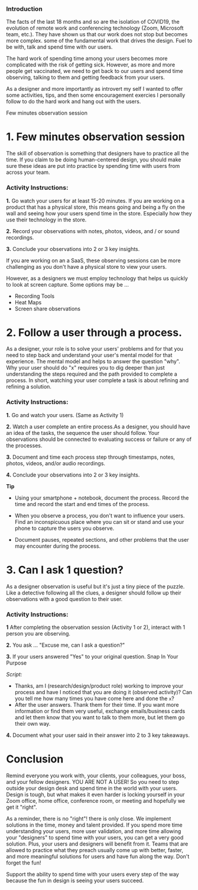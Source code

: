 ### Introduction

The facts of the last 18  months and so are the isolation of COVID19, the evolution of remote work and conferencing technology (Zoom, Microsoft team, etc.). They have shown us that our work does not stop but becomes more complex. some of the fundamental work that drives the design. Fuel to be with, talk and spend time with our users. 

The hard work of spending time among your users becomes more complicated with the risk of getting sick. However, as  more and more people get vaccinated, we need to get back to our users and spend time observing,  talking to them and  getting feedback from your users.

As a designer and more importantly as introvert my self I wanted to offer some activities, tips, and then some encouragement exercies I personally follow to do the hard work and hang out with the users.

 Few minutes observation session

# 1. Few minutes observation session

The skill of observation is something that designers have to practice all the time. If you claim to be doing human-centered design, you should make sure these ideas are put into practice by spending time with users from across your  team.

### Activity Instructions:

**1.**  Go  watch your users for at least 15-20 minutes. If you are working on a product that has a physical store, this means going and being a fly on the wall and seeing how your users spend time in the store. Especially how they use their technology in the store.

**2.** Record your observations with notes, photos, videos, and / or sound recordings.

**3.** Conclude your observations into 2 or 3 key insights.

If you are working on an a SaaS, these observing sessions can be more challenging  as you don't have a physical store to view your users.

However, as a designers we must employ technology that helps us quickly to look at screen capture. Some options may be ...

- Recording Tools
- Heat Maps
- Screen share observations

# 2. Follow a user through a process.

As a designer, your role is to solve your users' problems and for  that you need to step back and understand your user's mental model for that experience. The mental model and helps to answer the question "why". Why  your user should do "x" requires you to dig deeper than just understanding the steps required and the path  provided to complete a process. In short, watching your user complete a task is about refining and refining a solution.

### Activity Instructions:

**1.** Go and watch your users. (Same as Activity 1)

**2.** Watch a user complete an entire process.As a designer, you should have an idea of the tasks, the sequence the user should follow. Your observations should be connected to evaluating success or failure or any of the processes.

**3.** Document and time each process step  through timestamps, notes, photos, videos, and/or audio recordings.

**4.** Conclude your observations into 2 or 3 key insights.

**Tip**
- Using your smartphone + notebook, document the process. Record the time and record the start and end times of the process. 

-  When you observe a process, you don't want to influence your users. Find an inconspicuous place where you can sit or stand and use your phone to capture the users you observe. 

- Document pauses, repeated sections, and  other problems that the user may  encounter during the process.

# 3. Can I ask 1 question?

As a designer observation is useful but it's just a tiny piece of the puzzle. Like a detective following all the clues, a designer should follow up their observations with a good question to their user.

### Activity Instructions:

**1** After completing the observation session (Activity 1 or 2), interact with 1 person you are observing.

**2.** You ask ... "Excuse me, can I ask a question?" 

**3.** If your users answered "Yes" to your original question. Snap In Your Purpose 

*Script:*
- Thanks, am I  (research/design/product role) working to improve your process and have I noticed that you are doing it (observed activity)? Can you tell me how many times you have come here and done the `x`? 
- After the user answers. Thank them for their time. If you want more information or find them very useful, exchange emails/business cards and let them know that you want to talk to them more, but let them  go  their own way.

**4.** Document what your user said in their answer into 2 to 3 key takeaways.

# Conclusion

Remind everyone you work with, your clients, your colleagues, your boss, and your fellow designers. YOU ARE NOT A USER! So you need to step outside your design desk and spend time in the world with your users. Design is tough, but what makes it even harder is locking yourself in your Zoom office, home office, conference room, or meeting and hopefully we get it "right".

As a reminder, there is no "right"! there is only close. We implement solutions in the time, money and talent provided. If you spend more time understanding your users, more user validation, and more time allowing your "designers" to spend time with your users, you can get a very good solution. Plus, your users and  designers will benefit from it. Teams that are allowed to practice what they preach usually come up with better, faster, and more meaningful solutions for users and have  fun along the way. Don't forget the fun!

Support the ability to spend time with your users every step of the way because the fun in design is seeing your users succeed.
